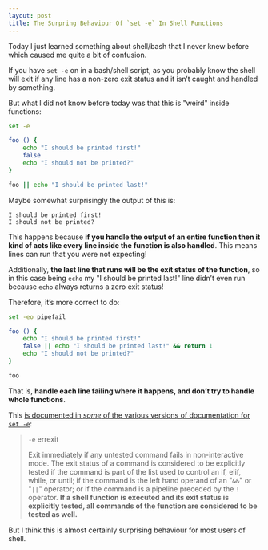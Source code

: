 ```yaml
---
layout: post
title: The Surpring Behaviour Of `set -e` In Shell Functions
---
```


Today I just learned something about shell/bash that I never knew before which caused me quite a bit of confusion.

If you have `set -e` on in a bash/shell script, as you probably know the shell will exit if any line has a non-zero exit status and it isn’t caught and handled by something.

But what I did not know before today was that this is "weird" inside functions:

```sh
set -e

foo () {
    echo "I should be printed first!"
    false
    echo "I should not be printed?"
}

foo || echo "I should be printed last!"
```

Maybe somewhat surprisingly the output of this is:

```text
I should be printed first!
I should not be printed?
```

This happens because **if you handle the output of an entire function then it kind of acts like every line inside the function is also handled**. This means lines can run that you were not expecting!

Additionally, **the last line that runs will be the exit status of the function**, so in this case being `echo` my "I should be printed last!" line didn’t even run because `echo` always returns a zero exit status!

Therefore, it’s more correct to do:

```sh
set -eo pipefail

foo () {
    echo "I should be printed first!"
    false || echo "I should be printed last!" && return 1
    echo "I should not be printed?"
}

foo
```

That is, **handle each line failing where it happens, and don’t try to handle whole functions**.

This [is documented in _some_ of the various versions of documentation for `set -e`](https://www.enseignement.polytechnique.fr/informatique/INF422/sh.html):

> `-e` errexit
>
> Exit immediately if any untested command fails in non-interactive mode. The exit status of a command is considered to be explicitly tested if the command is part of the list used to control an if, elif, while, or until; if the command is the left hand operand of an "`&&`" or "`||`" operator; or if the command is a pipeline preceded by the `!` operator. **If a shell function is executed and its exit status is explicitly tested, all commands of the function are considered to be tested as well.**

But I think this is almost certainly surprising behaviour for most users of shell.
